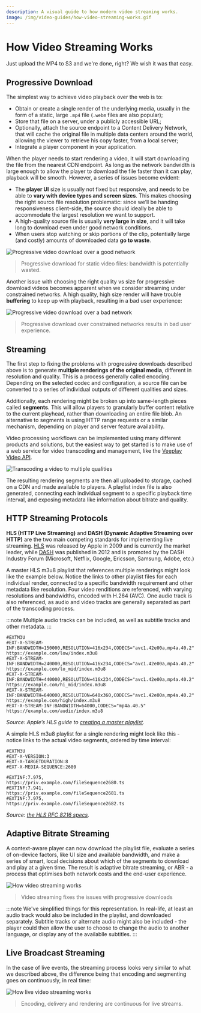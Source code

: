 ```yaml
---
description: A visual guide to how modern video streaming works.
image: /img/video-guides/how-video-streaming-works.gif
---
```


# How Video Streaming Works

Just upload the MP4 to S3 and we're done, right? We wish it was that easy.

## Progressive Download

The simplest way to achieve video playback over the web is to:

- Obtain or create a single render of the underlying media, usually in the form of a static, large `.mp4` file (`.webm` files are also popular);
- Store that file on a server, under a publicly accessible URL;
- Optionally, attach the source endpoint to a Content Delivery Network, that will cache the original file in multiple data centers around the world, allowing the viewer to retrieve his copy  faster, from a local server;
- Integrate a player component in your application.

When the player needs to start rendering a video, it will start downloading the file from the nearest CDN endpoint. As long as the network bandwidth is large enough to allow the player to download the file faster than it can play, playback will be smooth. However, a series of issues become evident:

- The **player UI** size is usually not fixed but responsive, and needs to be able to **vary with device types and screen sizes**. This makes choosing the right source file resolution problematic: since we’ll be handing responsiveness client-side, the source should ideally be able to accommodate the largest resolution we want to support.
- A high-quality source file is usually **very large in size**, and it will take long to download even under good network conditions.
- When users stop watching or skip portions of the clip, potentially large (and costly) amounts of downloaded data **go to waste**.

![Progressive video download over a good network](/img/video-guides/progressive-video-download-good-network.gif)
> Progressive download for static video files: bandwidth is potentially wasted.

Another issue with choosing the right quality vs size for progressive download videos becomes apparent when we consider streaming under constrained networks. A high quality, high size render will have trouble **buffering** to keep up with playback, resulting in a bad user experience:

![Progressive video download over a bad network](/img/video-guides/progressive-video-download-bad-network.gif)
> Progressive download over constrained networks results in bad user experience.

## Streaming

The first step to fixing the problems with progressive downloads described above is to generate **multiple renderings of the original media**, different in resolution and quality. This is a process generally called encoding. Depending on the selected codec and configuration, a source file can be converted to a series of individual outputs of different qualities and sizes.

Additionally, each rendering might be broken up into same-length pieces called **segments**. This will allow players to granularly buffer content relative to the current playhead, rather than downloading an entire file blob. An alternative to segments is using HTTP range requests or a similar mechanism, depending on player and server feature availability.

Video processing workflows can be implemented using many different products and solutions, but the easiest way to get started is to make use of a web service for video transcoding and management, like the [Veeplay Video API](https://veeplay.com/video-api-cloud/).

![Transcoding a video to multiple qualities](/img/video-guides/video-transcoding-multiple-quality.png)

The resulting rendering segments are then all uploaded to storage, cached on a CDN and made available to players. A playlist index file is also generated, connecting each individual segment to a specific playback time interval, and exposing metadata like information about bitrate and quality.

## HTTP Streaming Protocols

**HLS (HTTP Live Streaming)** and **DASH (Dynamic Adaptive Streaming over HTTP)** are the two main competing standards for implementing live streaming. [HLS](https://developer.apple.com/streaming/) was released by Apple in 2009 and is currently the market leader, while [DASH](https://dashif.org/) was published in 2012 and is promoted by the DASH Industry Forum (Microsoft, Netflix, Google, Ericsson, Samsung, Adobe, etc.)

A master HLS m3u8 playlist that references multiple renderings might look like the example below. Notice the links to other playlist files for each individual render, connected to a specific bandwidth requirement and other metadata like resolution. Four video renditions are referenced, with varying resolutions and bandwidths, encoded with H.264 (AVC). One audio track is also referenced, as audio and video tracks are generally separated as part of the transcoding process.

:::note
Multiple audio tracks can be included, as well as subtitle tracks and other metadata.
:::

    #EXTM3U
    #EXT-X-STREAM-INF:BANDWIDTH=150000,RESOLUTION=416x234,CODECS="avc1.42e00a,mp4a.40.2"
    https://example.com/low/index.m3u8
    #EXT-X-STREAM-INF:BANDWIDTH=240000,RESOLUTION=416x234,CODECS="avc1.42e00a,mp4a.40.2"
    https://example.com/lo_mid/index.m3u8
    #EXT-X-STREAM-INF:BANDWIDTH=440000,RESOLUTION=416x234,CODECS="avc1.42e00a,mp4a.40.2"
    https://example.com/hi_mid/index.m3u8
    #EXT-X-STREAM-INF:BANDWIDTH=640000,RESOLUTION=640x360,CODECS="avc1.42e00a,mp4a.40.2"
    https://example.com/high/index.m3u8
    #EXT-X-STREAM-INF:BANDWIDTH=64000,CODECS="mp4a.40.5"
    https://example.com/audio/index.m3u8

_Source: Apple’s HLS guide to [creating a master playlist](https://developer.apple.com/documentation/http_live_streaming/example_playlists_for_http_live_streaming/creating_a_master_playlist)._

A simple HLS m3u8 playlist for a single rendering might look like this - notice links to the actual video segments, ordered by time interval:

    #EXTM3U
    #EXT-X-VERSION:3
    #EXT-X-TARGETDURATION:8
    #EXT-X-MEDIA-SEQUENCE:2680
    
    #EXTINF:7.975,
    https://priv.example.com/fileSequence2680.ts
    #EXTINF:7.941,
    https://priv.example.com/fileSequence2681.ts
    #EXTINF:7.975,
    https://priv.example.com/fileSequence2682.ts

_Source: [the HLS RFC 8216 specs](https://tools.ietf.org/html/rfc8216)._

## Adaptive Bitrate Streaming

A context-aware player can now download the playlist file, evaluate a series of on-device factors, like UI size and available bandwidth, and make a series of smart, local decisions about which of the segments to download and play at a given time. The result is adaptive bitrate streaming, or ABR - a process that optimises both network costs and the end-user experience.

![How video streaming works](/img/video-guides/how-video-streaming-works.gif)
> Video streaming fixes the issues with progressive downloads

:::note
We've simplified things for this representation. In real-life, at least an audio track would also be included in the playlist, and downloaded separately. Subtitle tracks or alternate audio might also be included - the player could then allow the user to choose to change the audio to another language, or display any of the availablle subtitles.
:::

## Live Broadcast Streaming

In the case of live events, the streaming process looks very similar to what we described above, the difference being that encoding and segmenting goes on continuously, in real time:

![How live video streaming works](/img/video-guides/how-live-video-streaming-works.gif)
> Encoding, delivery and rendering are continuous for live streams.
